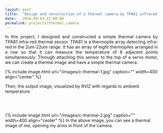 ```yaml
---
layout: post
title:  "Design and construction of a thermal camera by TPA81 infrared sensor, Arduino and ROS framework"
date:   2016-09-03 22:00:00
permalink: projects/thermal_camera
---
```


<p align="justify">
In this project, I designed and constructed a simple thermal camera by TPA81 infra-red thermal sensor. TPA81 is a thermopile array detecting infra-red in the 2um-22um range. It has an array of eight thermopiles arranged in a row so that it can measure the temperature of 8 adjacent points simultaneously. Through attaching this sensor to the top of a servo motor, we can create a thermal image and have a simple thermal camera.

{% include image.html url="/images/c-thermal-1.jpg" caption="" width=400 align="center" %}

Then, the output image, visualized by RVIZ with regards to ambient temperature:

<br><br>

{% include image.html url="/images/c-thermal-2.jpg" caption="" width=400 align="center" %}
In the above image, you can see a thermal image of me, opening my arms in front of the camera.
<br><br>
</p>
